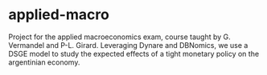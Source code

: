 # applied-macro
Project for the applied macroeconomics exam, course taught by G. Vermandel and P-L. Girard.
Leveraging Dynare and DBNomics, we use a DSGE model to study the expected effects of a tight monetary policy on the argentinian economy. 
